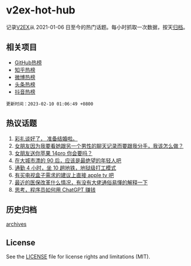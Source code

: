 # v2ex-hot-hub

 记录[V2EX](https://www.v2ex.com/)从 2021-01-06 日至今的热门话题。每小时抓取一次数据，按天[归档](archives)。
 
 ## 相关项目

- [GitHub热榜](https://github.com/lonnyzhang423/github-hot-hub)
- [知乎热榜](https://github.com/lonnyzhang423/zhihu-hot-hub)
- [微博热榜](https://github.com/lonnyzhang423/weibo-hot-hub)
- [头条热榜](https://github.com/lonnyzhang423/toutiao-hot-hub)
- [抖音热榜](https://github.com/lonnyzhang423/douyin-hot-hub)


 `更新时间：2023-02-10 01:06:49 +0800`

## 热议话题

1. [彩礼谈好了， 准备结婚啦。](https://www.v2ex.com/t/914496)
1. [女朋友因为我要看她跟另一个男性的聊天记录而要跟我分手，我该怎么做？](https://www.v2ex.com/t/914624)
1. [女朋友送你苹果 14pro 你会要吗？](https://www.v2ex.com/t/914489)
1. [在大城市漂的 90 后，应该是最绝望的年轻人吧](https://www.v2ex.com/t/914439)
1. [通勤 4 小时，坐 10 趟地铁，地狱级打工模式](https://www.v2ex.com/t/914566)
1. [有买电视盒子需求的建议上直接 apple tv 吧](https://www.v2ex.com/t/914472)
1. [最近的医保改革什么情况，有没有大佬通俗易懂的解释一下](https://www.v2ex.com/t/914517)
1. [思考，程序员如何用 ChatGPT 赚钱](https://www.v2ex.com/t/914460)

## 历史归档

[archives](archives)

## License

See the [LICENSE](LICENSE) file for license rights and limitations (MIT).
